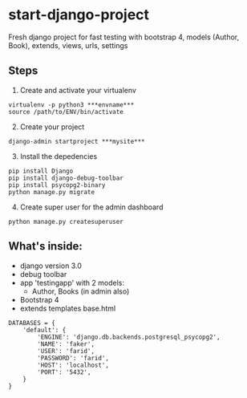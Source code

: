 # start-django-project

Fresh django project for fast testing with bootstrap 4, models (Author, Book), extends, views, urls, settings


## Steps
1. Create and activate your virtualenv
```
virtualenv -p python3 ***envname***
source /path/to/ENV/bin/activate
```

2. Create your project
```
django-admin startproject ***mysite***
```

3. Install the depedencies
```
pip install Django
pip install django-debug-toolbar
pip install psycopg2-binary
python manage.py migrate
```

4. Create super user for the admin dashboard
```
python manage.py createsuperuser
```

## What's inside:
+ django version 3.0
+ debug toolbar
+ app 'testingapp' with 2 models:
  + Author, Books (in admin also)
+ Bootstrap 4
+ extends templates base.html

```
DATABASES = {
    'default': {
        'ENGINE': 'django.db.backends.postgresql_psycopg2',
        'NAME': 'faker',
        'USER': 'farid',
        'PASSWORD': 'farid',
        'HOST': 'localhost',
        'PORT': '5432',
    }
}
```
